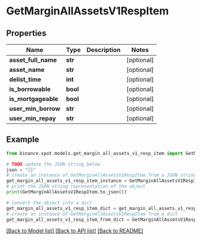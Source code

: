 # GetMarginAllAssetsV1RespItem


## Properties

Name | Type | Description | Notes
------------ | ------------- | ------------- | -------------
**asset_full_name** | **str** |  | [optional] 
**asset_name** | **str** |  | [optional] 
**delist_time** | **int** |  | [optional] 
**is_borrowable** | **bool** |  | [optional] 
**is_mortgageable** | **bool** |  | [optional] 
**user_min_borrow** | **str** |  | [optional] 
**user_min_repay** | **str** |  | [optional] 

## Example

```python
from binance.spot.models.get_margin_all_assets_v1_resp_item import GetMarginAllAssetsV1RespItem

# TODO update the JSON string below
json = "{}"
# create an instance of GetMarginAllAssetsV1RespItem from a JSON string
get_margin_all_assets_v1_resp_item_instance = GetMarginAllAssetsV1RespItem.from_json(json)
# print the JSON string representation of the object
print(GetMarginAllAssetsV1RespItem.to_json())

# convert the object into a dict
get_margin_all_assets_v1_resp_item_dict = get_margin_all_assets_v1_resp_item_instance.to_dict()
# create an instance of GetMarginAllAssetsV1RespItem from a dict
get_margin_all_assets_v1_resp_item_from_dict = GetMarginAllAssetsV1RespItem.from_dict(get_margin_all_assets_v1_resp_item_dict)
```
[[Back to Model list]](../README.md#documentation-for-models) [[Back to API list]](../README.md#documentation-for-api-endpoints) [[Back to README]](../README.md)


